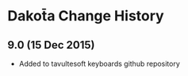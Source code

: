 Dakot̄a Change History
============================

9.0 (15 Dec 2015)
-----------------

* Added to tavultesoft keyboards github repository
